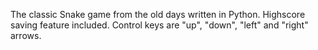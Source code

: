 The classic Snake game from the old days written in Python.
Highscore saving feature included.
Control keys are "up", "down", "left" and "right" arrows.
